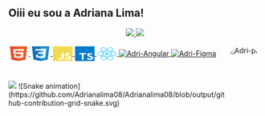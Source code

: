 ## Oiii eu sou a Adriana Lima!

<div align="center">
  <a href="https://github.com/Adrianalima08">
  <img height="180em" src="https://github-readme-stats.vercel.app/api?username=Adrianalima08&show_icons=true&theme=tokyonight&include_all_commits=true&count_private=true"/>
  <img height="180em" src="https://github-readme-stats.vercel.app/api/top-langs/?username=Adrianalima08&layout=compact&langs_count=7&theme=tokyonight"/>
</div>
  
<div style="display: inline_block"><br>
  <img align="center" alt="Adri-HTML" height="30" width="40" src="https://raw.githubusercontent.com/devicons/devicon/master/icons/html5/html5-original.svg">
  <img align="center" alt="Adri-CSS" height="30" width="40" src="https://raw.githubusercontent.com/devicons/devicon/master/icons/css3/css3-original.svg">
  <img align="center" alt="Adri-Js" height="30" width="40" src="https://raw.githubusercontent.com/devicons/devicon/master/icons/javascript/javascript-plain.svg">
  <img align="center" alt="Adri-Ts" height="30" width="40" src="https://raw.githubusercontent.com/devicons/devicon/master/icons/typescript/typescript-plain.svg">
  <img align="center" alt="Adri-React" height="30" width="40" src="https://raw.githubusercontent.com/devicons/devicon/master/icons/react/react-original.svg">
  <img align="center" alt="Adri-Angular" height="30" width="40" src="https://cdn.jsdelivr.net/gh/devicons/devicon/icons/angularjs/angularjs-original.svg">
  <img align="center" alt="Adri-Figma" height="30" width="40" src="https://cdn.jsdelivr.net/gh/devicons/devicon/icons/figma/figma-original.svg">
   <img align="right" alt="Adri-pic" height="150" style="border-radius:50px;" src="https://user-images.githubusercontent.com/94061868/175393579-44344590-e721-4301-966f-426feeb7065b.png)
">
</div>
  
  #
  
<div> 
  <a href="" target="_blank"><img src="https://img.shields.io/badge/-LinkedIn-%230077B5?style=for-the-badge&logo=linkedin&logoColor=white" target="_blank"></a>
 ![Snake animation](https://github.com/Adrianalima08/Adrianalima08/blob/output/github-contribution-grid-snake.svg)
</div>
